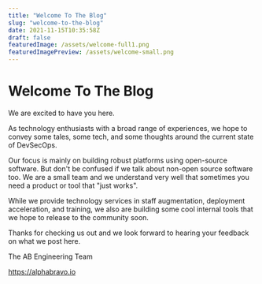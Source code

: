 ```yaml
---
title: "Welcome To The Blog"
slug: "welcome-to-the-blog"
date: 2021-11-15T10:35:58Z
draft: false
featuredImage: /assets/welcome-full1.png
featuredImagePreview: /assets/welcome-small.png
---
```


# Welcome To The Blog

We are excited to have you here.

As technology enthusiasts with a broad range of experiences, we hope to convey some tales, some tech, and some thoughts around the current state of DevSecOps.

Our focus is mainly on building robust platforms using open-source software. But don't be confused if we talk about non-open source software too. We are a small team and we understand very well that sometimes you need a product or tool that "just works". 

While we provide technology services in staff augmentation, deployment acceleration, and training, we also are building some cool internal tools that we hope to release to the community soon.

Thanks for checking us out and we look forward to hearing your feedback on what we post here.

The AB Engineering Team

https://alphabravo.io

